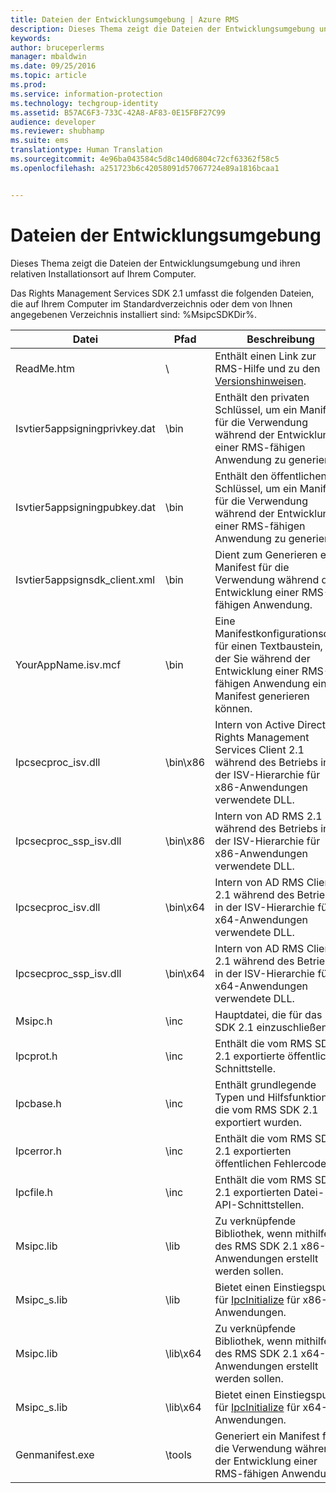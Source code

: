 ```yaml
---
title: Dateien der Entwicklungsumgebung | Azure RMS
description: Dieses Thema zeigt die Dateien der Entwicklungsumgebung und ihren relativen Installationsort auf Ihrem Computer.
keywords: 
author: bruceperlerms
manager: mbaldwin
ms.date: 09/25/2016
ms.topic: article
ms.prod: 
ms.service: information-protection
ms.technology: techgroup-identity
ms.assetid: B57AC6F3-733C-42A8-AF83-0E15FBF27C99
audience: developer
ms.reviewer: shubhamp
ms.suite: ems
translationtype: Human Translation
ms.sourcegitcommit: 4e96ba043584c5d8c140d6804c72cf63362f58c5
ms.openlocfilehash: a251723b6c42058091d57067724e89a1816bcaa1


---
```


# Dateien der Entwicklungsumgebung

Dieses Thema zeigt die Dateien der Entwicklungsumgebung und ihren relativen Installationsort auf Ihrem Computer.

Das Rights Management Services SDK 2.1 umfasst die folgenden Dateien, die auf Ihrem Computer im Standardverzeichnis oder dem von Ihnen angegebenen Verzeichnis installiert sind: %MsipcSDKDir%.

|Datei|Pfad|Beschreibung|
|----|----|-----------|
|ReadMe.htm| \ | Enthält einen Link zur RMS-Hilfe und zu den [Versionshinweisen](release-notes-rtm.md).|
|Isvtier5appsigningprivkey.dat|\bin|Enthält den privaten Schlüssel, um ein Manifest für die Verwendung während der Entwicklung einer RMS-fähigen Anwendung zu generieren.|
|Isvtier5appsigningpubkey.dat|\bin|Enthält den öffentlichen Schlüssel, um ein Manifest für die Verwendung während der Entwicklung einer RMS-fähigen Anwendung zu generieren.|
|Isvtier5appsignsdk_client.xml|\bin|Dient zum Generieren eines Manifest für die Verwendung während der Entwicklung einer RMS-fähigen Anwendung.|
|YourAppName.isv.mcf|\bin|Eine Manifestkonfigurationsdatei für einen Textbaustein, mit der Sie während der Entwicklung einer RMS-fähigen Anwendung ein Manifest generieren können.|
|Ipcsecproc_isv.dll|\bin\x86|Intern von Active Directory Rights Management Services Client 2.1 während des Betriebs in der ISV-Hierarchie für x86-Anwendungen verwendete DLL.|
|Ipcsecproc_ssp_isv.dll|\bin\x86|Intern von AD RMS 2.1 während des Betriebs in der ISV-Hierarchie für x86-Anwendungen verwendete DLL.|
|Ipcsecproc_isv.dll|\bin\x64|Intern von AD RMS Client 2.1 während des Betriebs in der ISV-Hierarchie für x64-Anwendungen verwendete DLL.|
|Ipcsecproc_ssp_isv.dll|\bin\x64|Intern von AD RMS Client 2.1 während des Betriebs in der ISV-Hierarchie für x64-Anwendungen verwendete DLL.|
|Msipc.h|\inc|Hauptdatei, die für das RMS SDK 2.1 einzuschließen ist.|
|Ipcprot.h|\inc|Enthält die vom RMS SDK 2.1 exportierte öffentliche Schnittstelle.|
|Ipcbase.h|\inc|Enthält grundlegende Typen und Hilfsfunktionen, die vom RMS SDK 2.1 exportiert wurden.|
|Ipcerror.h|\inc|Enthält die vom RMS SDK 2.1 exportierten öffentlichen Fehlercodes.|
|Ipcfile.h|\inc|Enthält die vom RMS SDK 2.1 exportierten Datei-API-Schnittstellen.|
|Msipc.lib|\lib|Zu verknüpfende Bibliothek, wenn mithilfe des RMS SDK 2.1 x86-Anwendungen erstellt werden sollen.|
|Msipc_s.lib|\lib|Bietet einen Einstiegspunkt für [IpcInitialize](https://msdn.microsoft.com/library/jj127295.aspx) für x86-Anwendungen.|
|Msipc.lib|\lib\x64|Zu verknüpfende Bibliothek, wenn mithilfe des RMS SDK 2.1 x64-Anwendungen erstellt werden sollen.|
|Msipc_s.lib|\lib\x64|Bietet einen Einstiegspunkt für [IpcInitialize](https://msdn.microsoft.com/library/jj127295.aspx) für x64-Anwendungen.|
|Genmanifest.exe|\tools|Generiert ein Manifest für die Verwendung während der Entwicklung einer RMS-fähigen Anwendung.|
 

 

 



<!--HONumber=Oct16_HO3-->


